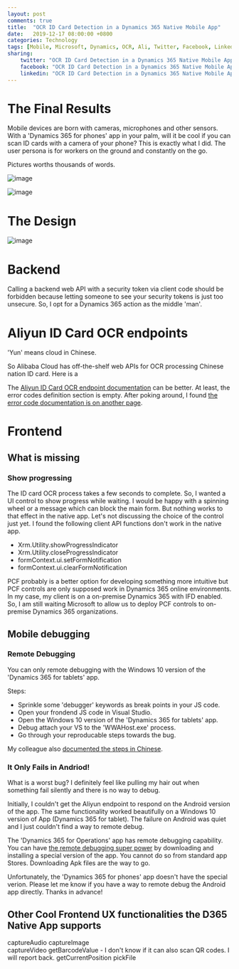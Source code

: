 ```yaml
---
layout: post
comments: true
title:  "OCR ID Card Detection in a Dynamics 365 Native Mobile App"
date:   2019-12-17 08:00:00 +0800
categories: Technology
tags: [Mobile, Microsoft, Dynamics, OCR, Ali, Twitter, Facebook, LinkedIn]
sharing:
    twitter: "OCR ID Card Detection in a Dynamics 365 Native Mobile App"
    facebook: "OCR ID Card Detection in a Dynamics 365 Native Mobile App"
    linkedin: "OCR ID Card Detection in a Dynamics 365 Native Mobile App"
---
```


# The Final Results
Mobile devices are born with cameras, microphones and other sensors. With a 'Dynamics 365 for phones' app in your palm, will it be cool if you can scan ID cards with a camera of your phone? This is exactly what I did. The user persona is for workers on the ground and constantly on the go.

Pictures worths thousands of words.

![image](../images/2019-12-17-ocr-id-card-detection-in-d365-native-app/OcrStep1.jpg)

![image](../images/2019-12-17-ocr-id-card-detection-in-d365-native-app/OcrStep2.jpg)

# The Design
![image](../images/2019-12-17-ocr-id-card-detection-in-d365-native-app/OcrDesign.png)

# Backend
Calling a backend web API with a security token via client code should be forbidden because letting someone to see your security tokens is just too unsecure. So, I opt for a Dynamics 365 action as the middle 'man'.

# Aliyun ID Card OCR endpoints
'Yun' means cloud in Chinese. 

So Alibaba Cloud has off-the-shelf web APIs for OCR processing Chinese nation ID card. Here is a 

The [Aliyun ID Card OCR endpoint documentation](https://market.aliyun.com/products/57124001/cmapi010401.html?spm=5176.mktshop1334330.1.2.3f0664e1rkxaq2#sku=yuncode440100000) can be better. At least, the error codes definition section is empty. After poking around, I found [the error code documentation is on another page](https://help.aliyun.com/document_detail/95605.html).


# Frontend
## What is missing
### Show progressing
The ID card OCR process takes a few seconds to complete. So, I wanted a UI control to show progress while waiting. I would be happy with a spinning wheel or a message which can block the main form. But nothing works to that effect in the native app. Let's not discussing the choice of the control just yet. I found the following client API functions don't work in the native app. 

* Xrm.Utility.showProgressIndicator
* Xrm.Utility.closeProgressIndicator
* formContext.ui.setFormNotification
* formContext.ui.clearFormNotification


PCF probably is a better option for developing something more intuitive but PCF controls are only supposed work in Dynamics 365 online environments. In my case, my client is on a on-premise Dynamics 365 with IFD enabled. So, I am still waiting Microsoft to allow us to deploy PCF controls to on-premise Dynamics 365 organizations.

## Mobile debugging
### Remote Debugging
You can only remote debugging with the Windows 10 version of the 'Dynamics 365 for tablets' app.

Steps: 
* Sprinkle some 'debugger' keywords as break points in your JS code.  
* Open your frondend JS code in Visual Studio.
* Open the Windows 10 version of the 'Dynamics 365 for tablets' app.
* Debug attach your VS to the 'WWAHost.exe' process.
* Go through your reproducable steps towards the bug.

My colleague also [documented the steps in Chinese](https://blog.csdn.net/vic0228/article/details/103496255).

### It Only Fails in Andriod!
What is a worst bug? I definitely feel like pulling my hair out when something fail silently and there is no way to debug.

Initially, I couldn't get the Aliyun endpoint to respond on the Android version of the app. The same functionality worked beautifully on a Windows 10 version of App (Dynamics 365 for tablet). The failure on Android was quiet and I just couldn't find a way to remote debug.

The 'Dynamics 365 for Operations' app has remote debugging capability. You can have [the remote debugging super power](https://www.linkedin.com/pulse/dynamics-365-unified-operations-mobile-app-debugging-yadav/) by downloading and installing a special version of the app. You cannot do so from standard app Stores. Downloading Apk files are the way to go. 

Unfortunately, the 'Dynamics 365 for phones' app doesn't have the special verion. Please let me know if you have a way to remote debug the Android app directly. Thanks in advance!

## Other Cool Frontend UX functionalities the D365 Native App supports
captureAudio
captureImage	
captureVideo
getBarcodeValue - I don't know if it can also scan QR codes. I will report back.
getCurrentPosition
pickFile	